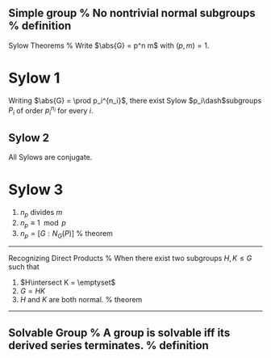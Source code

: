Simple group
%
No nontrivial normal subgroups
%
definition
---

Sylow Theorems
%
Write $\abs{G} = p^n m$ with $(p, m) = 1$.

# Sylow 1

Writing $\abs{G} = \prod p_i^{n_i}$, there exist Sylow $p_i\dash$subgroups $P_i$ of order $p_i^{n_i}$ for every $i$.

## Sylow 2

All Sylows are conjugate.

# Sylow 3

1. $n_p$ divides $m$
1. $n_p \equiv 1 \mod p$
2. $n_p = [G: N_G(P)]$
%
theorem
---

Recognizing Direct Products
%
When there exist two subgroups $H, K \leq G$ such that

1. $H\intersect K = \emptyset$
2. $G = HK$
3. $H$ and $K$ are both normal.
%
theorem
---

Solvable Group
%
A group is **solvable** iff its derived series terminates.
%
definition
---


